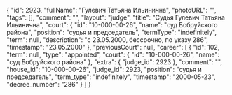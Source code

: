 {
    "id": 2923,
    "fullName": "Гулевич Татьяна Ильинична",
    "photoURL": "",
    "tags": [],
    "comment": "",
    "layout": "judge",
    "title": "Судья Гулевич Татьяна Ильинична",
    "court": {
        "id": "10-000-00-26",
        "name": "суд Бобруйского района",
        "position": "судья и председатель",
        "termType": "indefinitely",
        "term": null,
        "description": "c 23.05.2000, бессрочно, по указу 286",
        "timestamp": "23.05.2000"
    },
    "previousCourt": null,
    "career": [
        {
            "id": 102,
            "term": null,
            "type": "appointed",
            "court": {
                "id": "10-000-00-26",
                "name": "суд Бобруйского района"
            },
            "extra": {
                "judge_id": 2923
            },
            "comment": "",
            "house_id": "10-000-00-26",
            "judge_id": 2923,
            "position": "судья и председатель",
            "term_type": "indefinitely",
            "timestamp": "2000-05-23",
            "decree_number": "286"
        }
    ]
}